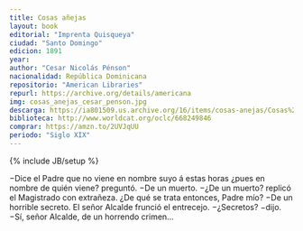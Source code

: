 ```yaml
---
title: Cosas añejas
layout: book
editorial: "Imprenta Quisqueya"
ciudad: "Santo Domingo"
edicion: 1891
year: 
author: "Cesar Nicolás Pénson"
nacionalidad: República Dominicana
repositorio: "American Libraries"
repurl: https://archive.org/details/americana 
img: cosas_anejas_cesar_penson.jpg
descarga: https://ia801509.us.archive.org/16/items/cosas-anejas/Cosas%20a%C3%B1ejas.pdf
biblioteca: http://www.worldcat.org/oclc/668249846
comprar: https://amzn.to/2UVJqUU
periodo: "Siglo XIX"
---
```

{% include JB/setup %}

−Dice el Padre que no viene en nombre suyo á estas horas ¿pues en nombre de quién viene? preguntó.
−De un muerto.
−¿De un muerto? replicó el Magistrado con extrañeza. ¿De qué se trata entonces, Padre mío?
−De un horrible secreto.
El señor Alcalde frunció el entrecejo.
−¿Secretos? −dijo.
−Sí, señor Alcalde, de un horrendo crimen...
